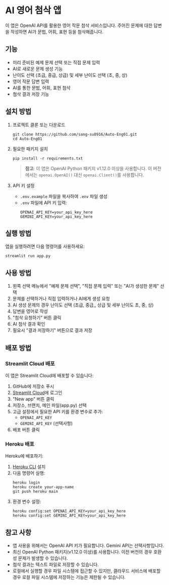 # AI 영어 첨삭 앱

이 앱은 OpenAI API를 활용한 영어 작문 첨삭 서비스입니다. 주어진 문제에 대한 답변을 작성하면 AI가 문법, 어휘, 표현 등을 첨삭해줍니다.

## 기능

- 미리 준비된 예제 문제 선택 또는 직접 문제 입력
- AI로 새로운 문제 생성 기능
- 난이도 선택 (초급, 중급, 상급) 및 세부 난이도 선택 (초, 중, 상)
- 영어 작문 답변 입력
- AI를 통한 문법, 어휘, 표현 첨삭
- 첨삭 결과 저장 기능

## 설치 방법

1. 프로젝트 클론 또는 다운로드
   ```
   git clone https://github.com/sang-su0916/Auto-Eng01.git
   cd Auto-Eng01
   ```
2. 필요한 패키지 설치
   ```
   pip install -r requirements.txt
   ```
   
   > **참고**: 이 앱은 OpenAI Python 패키지 v1.12.0 이상을 사용합니다. 이 버전에서는 `openai.OpenAI()` 대신 `openai.Client()`를 사용합니다.

3. API 키 설정
   - `.env.example` 파일을 복사하여 `.env` 파일 생성
   - `.env` 파일에 API 키 입력:
     ```
     OPENAI_API_KEY=your_api_key_here
     GEMINI_API_KEY=your_api_key_here
     ```

## 실행 방법

앱을 실행하려면 다음 명령어를 사용하세요:

```
streamlit run app.py
```

## 사용 방법

1. 왼쪽 선택 메뉴에서 "예제 문제 선택", "직접 문제 입력" 또는 "AI가 생성한 문제" 선택
2. 문제를 선택하거나 직접 입력하거나 AI에게 생성 요청
3. AI 생성 문제의 경우 난이도 선택 (초급, 중급,, 상급 및 세부 난이도 초, 중, 상)
4. 답변을 영어로 작성
5. "첨삭 요청하기" 버튼 클릭
6. AI 첨삭 결과 확인
7. 필요시 "결과 저장하기" 버튼으로 결과 저장

## 배포 방법

### Streamlit Cloud 배포

이 앱은 Streamlit Cloud에 배포할 수 있습니다:

1. GitHub에 저장소 푸시
2. [Streamlit Cloud](https://streamlit.io/cloud)에 로그인
3. "New app" 버튼 클릭
4. 저장소, 브랜치, 메인 파일(app.py) 선택
5. 고급 설정에서 필요한 API 키를 환경 변수로 추가:
   - `OPENAI_API_KEY`
   - `GEMINI_API_KEY` (선택사항)
6. 배포 버튼 클릭

### Heroku 배포

Heroku에 배포하기:

1. [Heroku CLI](https://devcenter.heroku.com/articles/heroku-cli) 설치
2. 다음 명령어 실행:
   ```
   heroku login
   heroku create your-app-name
   git push heroku main
   ```
3. 환경 변수 설정:
   ```
   heroku config:set OPENAI_API_KEY=your_api_key_here
   heroku config:set GEMINI_API_KEY=your_api_key_here
   ```

## 참고 사항

- 앱 사용을 위해서는 OpenAI API 키가 필요합니다. Gemini API는 선택사항입니다.
- 최신 OpenAI Python 패키지(v1.12.0 이상)를 사용합니다. 이전 버전의 경우 호환성 문제가 발생할 수 있습니다.
- 첨삭 결과는 텍스트 파일로 저장할 수 있습니다. 
- 로컬에서 실행할 경우 파일 시스템에 접근할 수 있지만, 클라우드 서비스에 배포할 경우 로컬 파일 시스템에 저장하는 기능은 제한될 수 있습니다. 